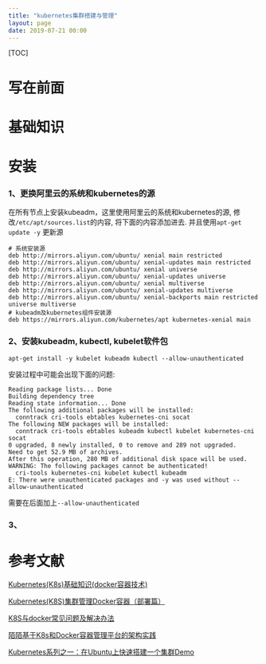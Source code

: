 ```yaml
---
title: "kubernetes集群搭建与管理"
layout: page
date: 2019-07-21 00:00
---
```

[TOC]

# 写在前面



# 基础知识

# 安装
###  1、更换阿里云的系统和kubernetes的源
在所有节点上安装kubeadm，这里使用阿里云的系统和kubernetes的源, 修改```/etc/apt/sources.list```的内容, 将下面的内容添加进去. 并且使用```apt-get update -y``` 更新源
```
# 系统安装源
deb http://mirrors.aliyun.com/ubuntu/ xenial main restricted
deb http://mirrors.aliyun.com/ubuntu/ xenial-updates main restricted
deb http://mirrors.aliyun.com/ubuntu/ xenial universe
deb http://mirrors.aliyun.com/ubuntu/ xenial-updates universe
deb http://mirrors.aliyun.com/ubuntu/ xenial multiverse
deb http://mirrors.aliyun.com/ubuntu/ xenial-updates multiverse
deb http://mirrors.aliyun.com/ubuntu/ xenial-backports main restricted universe multiverse
# kubeadm及kubernetes组件安装源
deb https://mirrors.aliyun.com/kubernetes/apt kubernetes-xenial main
```
### 2、安装kubeadm, kubectl, kubelet软件包
```
apt-get install -y kubelet kubeadm kubectl --allow-unauthenticated
```
安装过程中可能会出现下面的问题:
```
Reading package lists... Done
Building dependency tree
Reading state information... Done
The following additional packages will be installed:
  conntrack cri-tools ebtables kubernetes-cni socat
The following NEW packages will be installed:
  conntrack cri-tools ebtables kubeadm kubectl kubelet kubernetes-cni socat
0 upgraded, 8 newly installed, 0 to remove and 289 not upgraded.
Need to get 52.9 MB of archives.
After this operation, 280 MB of additional disk space will be used.
WARNING: The following packages cannot be authenticated!
  cri-tools kubernetes-cni kubelet kubectl kubeadm
E: There were unauthenticated packages and -y was used without --allow-unauthenticated
```
需要在后面加上```--allow-unauthenticated```

### 3、











# 参考文献
[Kubernetes(K8s)基础知识(docker容器技术)](https://www.cnblogs.com/xiexj/p/9108020.html)

[Kubernetes(K8S)集群管理Docker容器（部署篇）](https://blog.51cto.com/lizhenliang/1983392)

[K8S与docker常见问题及解决办法](https://www.jianshu.com/p/fdd76f8eb587?utm_campaign=maleskine&utm_content=note&utm_medium=seo_notes&utm_source=recommendation)

[陌陌基于K8s和Docker容器管理平台的架构实践](http://cache.baiducontent.com/c?m=9f65cb4a8c8507ed4fece763104080224e0add216b97c71508d39019d5394c413037bee43a715042cec57e6404ac4a41edf73c75340437b7ec92ce15c9fecf6879877e3e310b873105a212b8ba3232c050872cefb86897ad863084d8d0c4de240597025c2dc0e78a2a1765c07886622692a28e3c10&p=8a6ac54ad5c347e40be2960c4c4c9d&newp=c43b89028b904ead08e2977e0b07c4231610db2151d4d5156b82c825d7331b001c3bbfb423271305d5c37f6507ab4e58e8f03073330923a3dda5c91d9fb4c57479&user=baidu&fm=sc&query=k8s%C9%CF%D4%CB%D0%D0docker%C8%DD%C6%F7&qid=89cb537a00076bb3&p1=6)

[Kubernetes系列之一：在Ubuntu上快速搭建一个集群Demo](https://blog.csdn.net/wucong60/article/details/81161360)